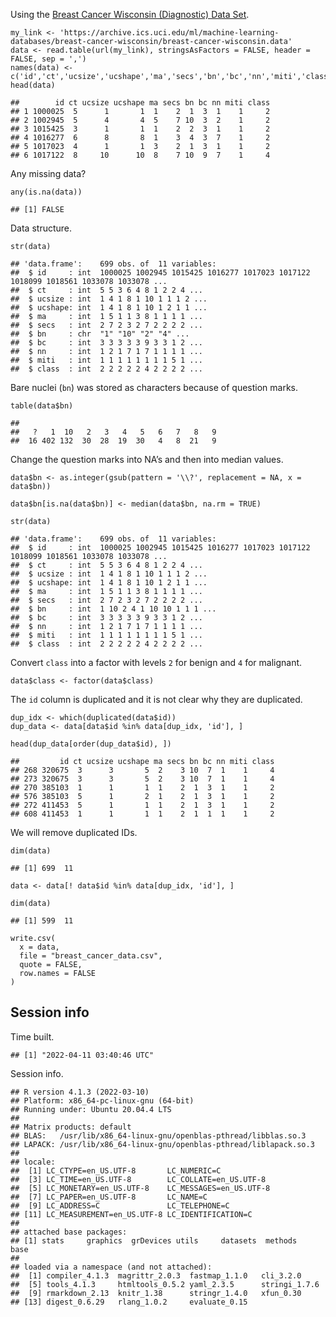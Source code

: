 Using the [Breast Cancer Wisconsin (Diagnostic) Data
Set](https://archive.ics.uci.edu/ml/datasets/Breast+Cancer+Wisconsin+(Diagnostic)).

    my_link <- 'https://archive.ics.uci.edu/ml/machine-learning-databases/breast-cancer-wisconsin/breast-cancer-wisconsin.data'
    data <- read.table(url(my_link), stringsAsFactors = FALSE, header = FALSE, sep = ',')
    names(data) <- c('id','ct','ucsize','ucshape','ma','secs','bn','bc','nn','miti','class')
    head(data)

    ##        id ct ucsize ucshape ma secs bn bc nn miti class
    ## 1 1000025  5      1       1  1    2  1  3  1    1     2
    ## 2 1002945  5      4       4  5    7 10  3  2    1     2
    ## 3 1015425  3      1       1  1    2  2  3  1    1     2
    ## 4 1016277  6      8       8  1    3  4  3  7    1     2
    ## 5 1017023  4      1       1  3    2  1  3  1    1     2
    ## 6 1017122  8     10      10  8    7 10  9  7    1     4

Any missing data?

    any(is.na(data))

    ## [1] FALSE

Data structure.

    str(data)

    ## 'data.frame':    699 obs. of  11 variables:
    ##  $ id     : int  1000025 1002945 1015425 1016277 1017023 1017122 1018099 1018561 1033078 1033078 ...
    ##  $ ct     : int  5 5 3 6 4 8 1 2 2 4 ...
    ##  $ ucsize : int  1 4 1 8 1 10 1 1 1 2 ...
    ##  $ ucshape: int  1 4 1 8 1 10 1 2 1 1 ...
    ##  $ ma     : int  1 5 1 1 3 8 1 1 1 1 ...
    ##  $ secs   : int  2 7 2 3 2 7 2 2 2 2 ...
    ##  $ bn     : chr  "1" "10" "2" "4" ...
    ##  $ bc     : int  3 3 3 3 3 9 3 3 1 2 ...
    ##  $ nn     : int  1 2 1 7 1 7 1 1 1 1 ...
    ##  $ miti   : int  1 1 1 1 1 1 1 1 5 1 ...
    ##  $ class  : int  2 2 2 2 2 4 2 2 2 2 ...

Bare nuclei (`bn`) was stored as characters because of question marks.

    table(data$bn)

    ## 
    ##   ?   1  10   2   3   4   5   6   7   8   9 
    ##  16 402 132  30  28  19  30   4   8  21   9

Change the question marks into NA’s and then into median values.

    data$bn <- as.integer(gsub(pattern = '\\?', replacement = NA, x = data$bn))

    data$bn[is.na(data$bn)] <- median(data$bn, na.rm = TRUE)

    str(data)

    ## 'data.frame':    699 obs. of  11 variables:
    ##  $ id     : int  1000025 1002945 1015425 1016277 1017023 1017122 1018099 1018561 1033078 1033078 ...
    ##  $ ct     : int  5 5 3 6 4 8 1 2 2 4 ...
    ##  $ ucsize : int  1 4 1 8 1 10 1 1 1 2 ...
    ##  $ ucshape: int  1 4 1 8 1 10 1 2 1 1 ...
    ##  $ ma     : int  1 5 1 1 3 8 1 1 1 1 ...
    ##  $ secs   : int  2 7 2 3 2 7 2 2 2 2 ...
    ##  $ bn     : int  1 10 2 4 1 10 10 1 1 1 ...
    ##  $ bc     : int  3 3 3 3 3 9 3 3 1 2 ...
    ##  $ nn     : int  1 2 1 7 1 7 1 1 1 1 ...
    ##  $ miti   : int  1 1 1 1 1 1 1 1 5 1 ...
    ##  $ class  : int  2 2 2 2 2 4 2 2 2 2 ...

Convert `class` into a factor with levels `2` for benign and `4` for
malignant.

    data$class <- factor(data$class)

The `id` column is duplicated and it is not clear why they are
duplicated.

    dup_idx <- which(duplicated(data$id))
    dup_data <- data[data$id %in% data[dup_idx, 'id'], ]

    head(dup_data[order(dup_data$id), ])

    ##         id ct ucsize ucshape ma secs bn bc nn miti class
    ## 268 320675  3      3       5  2    3 10  7  1    1     4
    ## 273 320675  3      3       5  2    3 10  7  1    1     4
    ## 270 385103  1      1       1  1    2  1  3  1    1     2
    ## 576 385103  5      1       2  1    2  1  3  1    1     2
    ## 272 411453  5      1       1  1    2  1  3  1    1     2
    ## 608 411453  1      1       1  1    2  1  1  1    1     2

We will remove duplicated IDs.

    dim(data)

    ## [1] 699  11

    data <- data[! data$id %in% data[dup_idx, 'id'], ]

    dim(data)

    ## [1] 599  11

    write.csv(
      x = data,
      file = "breast_cancer_data.csv",
      quote = FALSE,
      row.names = FALSE
    )

Session info
------------

Time built.

    ## [1] "2022-04-11 03:40:46 UTC"

Session info.

    ## R version 4.1.3 (2022-03-10)
    ## Platform: x86_64-pc-linux-gnu (64-bit)
    ## Running under: Ubuntu 20.04.4 LTS
    ## 
    ## Matrix products: default
    ## BLAS:   /usr/lib/x86_64-linux-gnu/openblas-pthread/libblas.so.3
    ## LAPACK: /usr/lib/x86_64-linux-gnu/openblas-pthread/liblapack.so.3
    ## 
    ## locale:
    ##  [1] LC_CTYPE=en_US.UTF-8       LC_NUMERIC=C              
    ##  [3] LC_TIME=en_US.UTF-8        LC_COLLATE=en_US.UTF-8    
    ##  [5] LC_MONETARY=en_US.UTF-8    LC_MESSAGES=en_US.UTF-8   
    ##  [7] LC_PAPER=en_US.UTF-8       LC_NAME=C                 
    ##  [9] LC_ADDRESS=C               LC_TELEPHONE=C            
    ## [11] LC_MEASUREMENT=en_US.UTF-8 LC_IDENTIFICATION=C       
    ## 
    ## attached base packages:
    ## [1] stats     graphics  grDevices utils     datasets  methods   base     
    ## 
    ## loaded via a namespace (and not attached):
    ##  [1] compiler_4.1.3  magrittr_2.0.3  fastmap_1.1.0   cli_3.2.0      
    ##  [5] tools_4.1.3     htmltools_0.5.2 yaml_2.3.5      stringi_1.7.6  
    ##  [9] rmarkdown_2.13  knitr_1.38      stringr_1.4.0   xfun_0.30      
    ## [13] digest_0.6.29   rlang_1.0.2     evaluate_0.15
